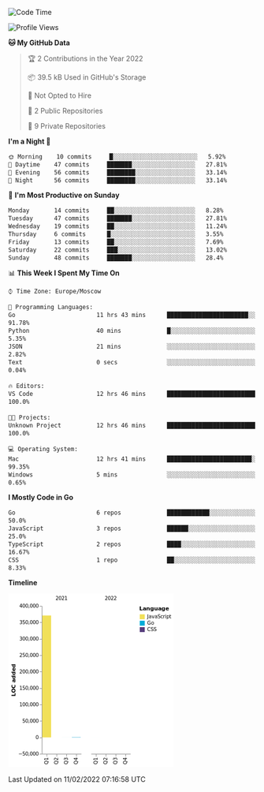 <!--START_SECTION:waka-->
![Code Time](http://img.shields.io/badge/Code%20Time-159%20hrs%2046%20mins-blue)

![Profile Views](http://img.shields.io/badge/Profile%20Views-0-blue)

**🐱 My GitHub Data** 

> 🏆 2 Contributions in the Year 2022
 > 
> 📦 39.5 kB Used in GitHub's Storage 
 > 
> 🚫 Not Opted to Hire
 > 
> 📜 2 Public Repositories 
 > 
> 🔑 9 Private Repositories  
 > 
**I'm a Night 🦉** 

```text
🌞 Morning    10 commits     █░░░░░░░░░░░░░░░░░░░░░░░░   5.92% 
🌆 Daytime    47 commits     ███████░░░░░░░░░░░░░░░░░░   27.81% 
🌃 Evening    56 commits     ████████░░░░░░░░░░░░░░░░░   33.14% 
🌙 Night      56 commits     ████████░░░░░░░░░░░░░░░░░   33.14%

```
📅 **I'm Most Productive on Sunday** 

```text
Monday       14 commits     ██░░░░░░░░░░░░░░░░░░░░░░░   8.28% 
Tuesday      47 commits     ███████░░░░░░░░░░░░░░░░░░   27.81% 
Wednesday    19 commits     ██░░░░░░░░░░░░░░░░░░░░░░░   11.24% 
Thursday     6 commits      █░░░░░░░░░░░░░░░░░░░░░░░░   3.55% 
Friday       13 commits     ██░░░░░░░░░░░░░░░░░░░░░░░   7.69% 
Saturday     22 commits     ███░░░░░░░░░░░░░░░░░░░░░░   13.02% 
Sunday       48 commits     ███████░░░░░░░░░░░░░░░░░░   28.4%

```


📊 **This Week I Spent My Time On** 

```text
⌚︎ Time Zone: Europe/Moscow

💬 Programming Languages: 
Go                       11 hrs 43 mins      ███████████████████████░░   91.78% 
Python                   40 mins             █░░░░░░░░░░░░░░░░░░░░░░░░   5.35% 
JSON                     21 mins             ░░░░░░░░░░░░░░░░░░░░░░░░░   2.82% 
Text                     0 secs              ░░░░░░░░░░░░░░░░░░░░░░░░░   0.04%

🔥 Editors: 
VS Code                  12 hrs 46 mins      █████████████████████████   100.0%

🐱‍💻 Projects: 
Unknown Project          12 hrs 46 mins      █████████████████████████   100.0%

💻 Operating System: 
Mac                      12 hrs 41 mins      ████████████████████████░   99.35% 
Windows                  5 mins              ░░░░░░░░░░░░░░░░░░░░░░░░░   0.65%

```

**I Mostly Code in Go** 

```text
Go                       6 repos             ████████████░░░░░░░░░░░░░   50.0% 
JavaScript               3 repos             ██████░░░░░░░░░░░░░░░░░░░   25.0% 
TypeScript               2 repos             ████░░░░░░░░░░░░░░░░░░░░░   16.67% 
CSS                      1 repo              ██░░░░░░░░░░░░░░░░░░░░░░░   8.33%

```


**Timeline**

![Chart not found](https://raw.githubusercontent.com/jeezft/jeezft/main/charts/bar_graph.png) 


 Last Updated on 11/02/2022 07:16:58 UTC
<!--END_SECTION:waka-->
